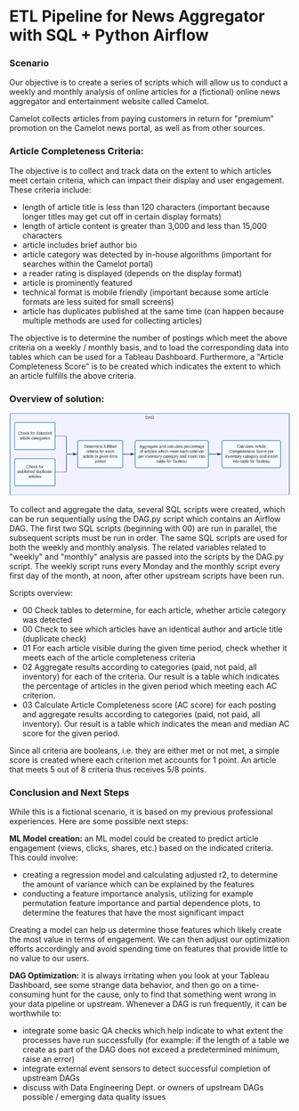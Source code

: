 # ETL Pipeline for News Aggregator with SQL + Python Airflow

### Scenario
Our objective is to create a series of scripts which will allow us to conduct a weekly and monthly analysis of online articles for a (fictional) online news aggregator and entertainment website called Camelot. 

Camelot collects articles from paying customers in return for "premium" promotion on the Camelot news portal, as well as from other sources.

### Article Completeness Criteria:

The objective is to collect and track data on the extent to which articles meet certain criteria, which can impact their display and user engagement. These criteria include:

- length of article title is less than 120 characters (important because longer titles may get cut off in certain display formats)
- length of article content is greater than 3,000 and less than 15,000 characters
- article includes brief author bio
- article category was detected by in-house algorithms (important for searches within the Camelot portal)
- a reader rating is displayed (depends on the display format)
- article is prominently featured
- technical format is mobile friendly (important because some article formats are less suited for small screens)
- article has duplicates published at the same time (can happen because multiple methods are used for collecting articles)

The objective is to determine the number of postings which meet the above criteria on a weekly / monthly basis, and to load the corresponding data into tables which can be used for a Tableau Dashboard. Furthermore, a "Article Completeness Score" is to be created which indicates the extent to which an article fulfills the above criteria. 

### Overview of solution: 

![DAG Chart](./DAG.png)

To collect and aggregate the data, several SQL scripts were created, which can be run sequentially using the DAG.py script which contains an Airflow DAG. The first two SQL scripts (beginning with 00) are run in parallel, the subsequent scripts must be run in order. The same SQL scripts are used for both the weekly and monthly analysis. The related variables related to "weekly" and "monthly" analysis are passed into the scripts by the DAG.py script. The weekly script runs every Monday and the monthly script every first day of the month, at noon, after other upstream scripts have been run.

Scripts overview:
- 00 Check tables to determine, for each article, whether article category was detected  
- 00 Check to see which articles have an identical author and article title (duplicate check)
- 01 For each article visible during the given time period, check whether it meets each of the article completeness criteria
- 02 Aggregate results according to categories (paid, not paid, all inventory) for each of the criteria. Our result is a table which indicates the percentage of articles in the given period which meeting each AC criterion.
- 03 Calculate Article Completeness score (AC score) for each posting and aggregate results according to categories (paid, not paid, all inventory). Our result is a table which indicates the mean and median AC score for the given period. 

Since all criteria are booleans, i.e. they are either met or not met, a simple score is created where each criterion met accounts for 1 point. An article that meets 5 out of 8 criteria thus receives 5/8 points.

### Conclusion and Next Steps
While this is a fictional scenario, it is based on my previous professional experiences. 
Here are some possible next steps:

__ML Model creation:__ an ML model could be created to predict article engagement (views, clicks, shares, etc.) based on the indicated criteria. This could involve:
  - creating a regression model and calculating adjusted r2, to determine the amount of variance which can be explained by the features
  - conducting a feature importance analysis, utilizing for example permutation feature importance and partial dependence plots, to determine the features that have the most significant impact

Creating a model can help us determine those features which likely create the most value in terms of engagement. We can then adjust our optimization efforts accordingly and avoid spending time on features that provide little to no value to our users.

__DAG Optimization:__ it is always irritating when you look at your Tableau Dashboard, see some strange data behavior, and then go on a time-consuming hunt for the cause, only to find that something went wrong in your data pipeline or upstream. Whenever a DAG is run frequently, it can be worthwhile to:
  - integrate some basic QA checks  which help indicate to what extent the processes have run successfully (for example: if the length of a table we create as part of the DAG does not exceed a predetermined minimum, raise an error)
  - integrate external event sensors to detect successful completion of upstream DAGs
  - discuss with Data Engineering Dept. or owners of upstream DAGs possible / emerging data quality issues




